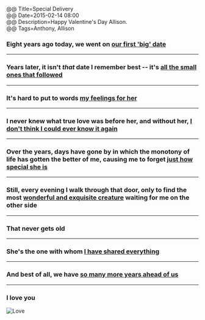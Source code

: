 @@ Title=Special Delivery  
@@ Date=2015-02-14 08:00  
@@ Description=Happy Valentine's Day Allison.  
@@ Tags=Anthony, Allison    

### Eight years ago today, we went on [our first 'big' date](http://d.pr/i/1h9Gt+)

<hr class="small"/>

### Years later, it isn't *that* date I remember best -- it's [all the small ones that followed](http://d.pr/i/17c8+)

<hr class="small"/>

### It's hard to put to words [my feelings for her](http://d.pr/i/1cA8c+)

<hr class="small"/>

### I never knew what true love was before her, and without her, [I don't think I could ever know it again](http://d.pr/i/12lD8+)

<hr class="small"/>

### Over the years, days have gone by in which the monotony of life has gotten the better of me, causing me to forget [just how special she is](http://d.pr/i/1aaa8+)

<hr class="small"/>

### Still, every evening I walk through that door, only to find the most [wonderful and exquisite creature](http://d.pr/i/1l05R+) waiting for me on the other side

<hr class="small"/>

### That never gets old

<hr class="small"/>

### She's the one with whom [I have shared everything](http://d.pr/i/133Ap+)

<hr class="small"/>

### And best of all, we have [so many more years ahead of us](http://d.pr/i/1jbcu+)

<hr class="small"/>

### I love you

![Love](http://d.pr/i/11ITs+)